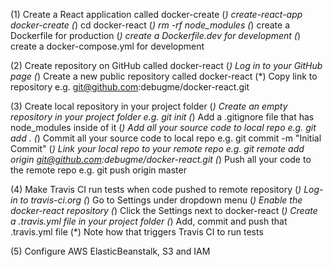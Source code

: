 (1) Create a React application called docker-create
    (*) create-react-app docker-create
    (*) cd docker-react
    (*) rm -rf node_modules
    (*) create a Dockerfile for production 
    (*) create a Dockerfile.dev for development
    (*) create a docker-compose.yml for development

(2) Create repository on GitHub called docker-react
    (*) Log in to your GitHub page
    (*) Create a new public repository called docker-react
    (*) Copy link to repository 
        e.g. git@github.com:debugme/docker-react.git

(3) Create local repository in your project folder
    (*) Create an empty repository in your project folder 
        e.g. git init
    (*) Add a .gitignore file that has node_modules inside of it
    (*) Add all your source code to local repo 
        e.g. git add .
    (*) Commit all your source code to local repo 
        e.g. git commit -m "Initial Commit"
    (*) Link your local repo to your remote repo 
        e.g. git remote add origin git@github.com:debugme/docker-react.git
    (*) Push all your code to the remote repo 
        e.g. git push origin master

(4) Make Travis CI run tests when code pushed to remote repository
    (*) Log-in to travis-ci.org
    (*) Go to Settings under dropdown menu
    (*) Enable the docker-react repository
    (*) Click the Settings next to docker-react 
    (*) Create a .travis.yml file in your project folder
    (*) Add, commit and push that .travis.yml file
    (*) Note how that triggers Travis CI to run tests

(5) Configure AWS ElasticBeanstalk, S3 and IAM
